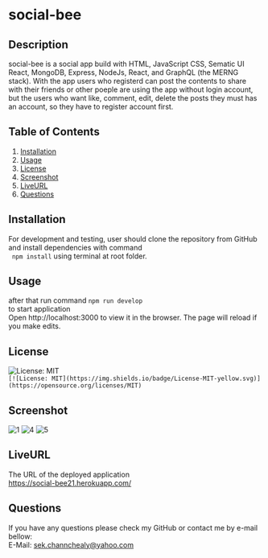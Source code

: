 # social-bee
## Description
social-bee is a social app build with HTML, JavaScript CSS, Sematic UI React, MongoDB, Express, NodeJs, React, and GraphQL (the MERNG stack). With the app users who registerd can post the contents to share with their friends or other poeple are using the app without login account, but the users who want like, comment, edit, delete the posts they must has an account, so they have to register account first.

## Table of Contents
1. [Installation](#Installation)
2. [Usage](#Usage)
3. [License](#License)
4. [Screenshot](#Screenshot)
5. [LiveURL](#LiveURL)
6. [Questions](#Questions)

## Installation
For development and testing, user should clone the repository from GitHub and install dependencies with command  
``` npm install``` using terminal at root folder.
## Usage
after that run command ``` npm run develop ```  
to start application    
Open http://localhost:3000 to view it in the browser. The page will reload if you make edits.

## License
![License: MIT](https://img.shields.io/badge/License-MIT-yellow.svg)  
`[![License: MIT](https://img.shields.io/badge/License-MIT-yellow.svg)](https://opensource.org/licenses/MIT)`

## Screenshot

![1](https://user-images.githubusercontent.com/102747948/199525490-e25a27d3-089e-4006-8797-aa0a9f6d10d4.png)
![4](https://user-images.githubusercontent.com/102747948/199525507-c74a8ef1-cb77-48d1-b5c1-b78ff4d2d032.png)
![5](https://user-images.githubusercontent.com/102747948/199525523-7132244f-6905-4a6c-8eb5-be67a92d981e.png)

## LiveURL
The URL of the deployed application  
https://social-bee21.herokuapp.com/

## Questions
If you have any questions please check my GitHub or contact me by e-mail bellow:  
E-Mail: sek.channchealy@yahoo.com